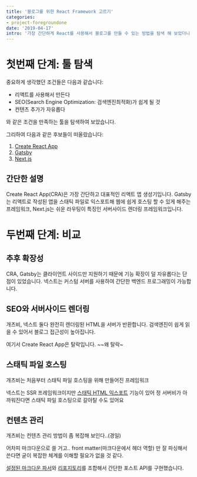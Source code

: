 ```yaml
---
title: '블로그를 위한 React Framework 고르기'
categories:
- project-foregroundone
date: '2019-04-17'
intro: '가장 간단하게 React를 사용해서 블로그를 만들 수 있는 방법을 탐색 해 보았더니 넥스트가 또'
---
```


# 첫번째 단계: 툴 탐색

중요하게 생각했던 조건들은 다음과 같습니다: 
* 리액트를 사용해서 만든다
* SEO(Search Engine Optimization: 검색엔진최적화)가 쉽게 될 것
* 컨텐츠 추가가 자유롭다

와 같은 조건을 만족하는 툴을 탐색하여 보았습니다.

그리하여 다음과 같은 후보들이 떠올랐습니다: 
1. [Create React App](https://github.com/facebook/create-react-app)
2. [Gatsby](https://www.gatsbyjs.org/)
3. [Next.js](https://nextjs.org/)

## 간단한 설명
Create React App(CRA)은 가장 간단하고 대표적인 리액트 앱 생성기입니다. Gatsby는 리액트로 작성된 앱을 스태틱 파일로 익스포트해 웹에 쉽게 호스팅 할 수 있게 해주는 프레임워크, Next.js는 쉬운 라우팅이 특징인 서버사이드 렌더링 프레임워크입니다.

# 두번째 단계: 비교

## 추후 확장성
CRA, Gatsby는 클라이언트 사이드만 지원하기 때문에 기능 확장이 덜 자유롭다는 단점이 있었습니다.  넥스트는 커스텀 서버를 사용하여 간단한 백엔드 프로그래밍이 가능합니다. 

## SEO와 서버사이드 렌더링

개츠비, 넥스트 둘다 완전히 렌더링된 HTML을 서버가 반환합니다. 검색엔진이 쉽게 읽을 수 있어서
블로그 접근성이 높아집니다.

여기서 Create React App은 탈락입니다.
~~왜 탈락~


## 스태틱 파일 호스팅

개츠비는 처음부터 스태틱 파일 호스팅을 위해 만들어진 프레임워크

넥스트는 SSR 프레임워크이지만 [스태틱 HTML 익스포트](https://nextjs.org/docs#static-html-export)
기능이 있어 정 서버비가 아까워진다면 스태틱 파일 호스팅으로 갈아탈 수도 있어요

## 컨텐츠 관리

개츠비는 컨텐츠 관리 방법이 좀 복잡해 보인다..(경일)

어차피 마크다운으로 쓸 거고.. front matter(마크다운에서 헤더 역할) 만 잘 파싱해서 쓴다면
굳이 복잡한 체계를 이해할 필요가 없을 것 같다.


[설정된 마크다운 파서](https://github.com/cloud9esc/blog/blob/master/lib/parser.js)와
[리포지토리](https://github.com/cloud9esc/blog/blob/master/lib/repository.js)를
조합해서 간단한 포스트 API를 구현했습니다.
